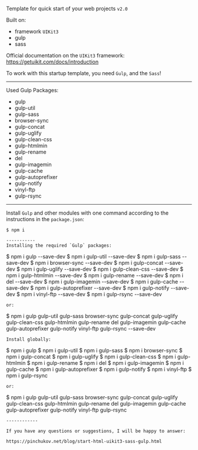 <meta charset="utf-8">

Template for quick start of your web projects `v2.0`

Built on:
  - framework `UIKit3`
  - gulp
  - sass

Official documentation on the `UIKit3` framework: https://getuikit.com/docs/introduction

To work with this startup template, you need `Gulp`, and the `Sass`!

-----------
Used Gulp Packages:

  - gulp
  - gulp-util
  - gulp-sass
  - browser-sync
  - gulp-concat
  - gulp-uglify
  - gulp-clean-css
  - gulp-htmlmin
  - gulp-rename
  - del
  - gulp-imagemin
  - gulp-cache
  - gulp-autoprefixer
  - gulp-notify
  - vinyl-ftp
  - gulp-rsync
-----------
Install `Gulp` and other modules with one command according to the instructions in the `package.json`:
```
$ npm i

-----------
Installing the required `Gulp` packages:
```
  $ npm i gulp --save-dev
  $ npm i gulp-util --save-dev
  $ npm i gulp-sass --save-dev
  $ npm i browser-sync --save-dev
  $ npm i gulp-concat --save-dev
  $ npm i gulp-uglify --save-dev
  $ npm i gulp-clean-css --save-dev
  $ npm i gulp-htmlmin --save-dev
  $ npm i gulp-rename --save-dev
  $ npm i del --save-dev
  $ npm i gulp-imagemin --save-dev
  $ npm i gulp-cache --save-dev
  $ npm i gulp-autoprefixer --save-dev
  $ npm i gulp-notify --save-dev
  $ npm i vinyl-ftp --save-dev
  $ npm i gulp-rsync --save-dev
```
or:
```
  $ npm i gulp gulp-util gulp-sass browser-sync gulp-concat gulp-uglify gulp-clean-css gulp-htmlmin gulp-rename del gulp-imagemin gulp-cache gulp-autoprefixer gulp-notify vinyl-ftp gulp-rsync --save-dev
```
Install globally:
```
  $ npm i gulp
  $ npm i gulp-util
  $ npm i gulp-sass
  $ npm i browser-sync
  $ npm i gulp-concat
  $ npm i gulp-uglify
  $ npm i gulp-clean-css
  $ npm i gulp-htmlmin
  $ npm i gulp-rename
  $ npm i del
  $ npm i gulp-imagemin
  $ npm i gulp-cache
  $ npm i gulp-autoprefixer
  $ npm i gulp-notify
  $ npm i vinyl-ftp
  $ npm i gulp-rsync
```
or:
```
  $ npm i gulp gulp-util gulp-sass browser-sync gulp-concat gulp-uglify gulp-clean-css gulp-htmlmin gulp-rename del gulp-imagemin gulp-cache gulp-autoprefixer gulp-notify vinyl-ftp gulp-rsync
```
------------

If you have any questions or suggestions, I will be happy to answer:

https://pinchukov.net/blog/start-html-uikit3-sass-gulp.html